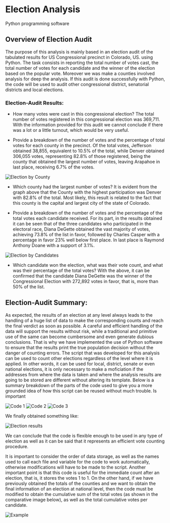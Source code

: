 # Election Analysis
Python programming software

## Overview of Election Audit

The purpose of this analysis is mainly based in an election audit of the tabulated results for US Congressional precinct in Colorado, US. using Python. 
The task consists in reporting the total number of votes cast, the total number of votes for each candidate and the winner of the election based on the popular vote.
Moreover we was make a counties involved analysis for deep the analysis.
If this audit is done successfully with Python, the code will be used to audit other congressional district, senatorial districts and local elections.

### Election-Audit Results:

- How many votes were cast in this congressional election?
The total number of votes registered in this congressional election was 369,711. With the information provided for this audit we cannot conclude if there was a lot or a little turnout, which would be very useful.

- Provide a breakdown of the number of votes and the percentage of total votes for each county in the precinct.
Of the total votes, Jefferson obtained 38,855, equivalent to 10.5% of the total, while Denver obtained 306,055 votes, representing 82.8% of those registered, being the county that obtained the largest number of votes, leaving Arapahoe in last place, receiving 6.7% of the votes.

![Election by County](https://github.com/LAURYMEOW/Election-Analysis/blob/main/Results%20Counties.png)

- Which county had the largest number of votes?
It is evident from the graph above that the County with the highest participation was Denver with 82.8% of the total. 
Most likely, this result is related to the fact that this county is the capital and largest city of the state of Colorado.

- Provide a breakdown of the number of votes and the percentage of the total votes each candidate received.
For its part, in the results obtained it can be seen that of the three candidates who participated in the electoral race, Diana DeGette obtained the vast majority of votes, achieving 73.8% of the list in favor, followed by Charles Casper with a percentage in favor 23% well below first place.
In last place is Raymond Anthony Doane with a support of 3.1%.

![Election by Candidates](https://github.com/LAURYMEOW/Election-Analysis/blob/main/Results%20Candidates.png)

- Which candidate won the election, what was their vote count, and what was their percentage of the total votes?
With the above, it can be confirmed that the candidate Diana DeGette was the winner of the Congressional Election with 272,892 votes in favor, that is, more than 50% of the list.

## Election-Audit Summary:

As expected, the results of an election at any level always leads to the handling of a huge list of data to make the corresponding counts and reach the final verdict as soon as possible. A careful and efficient handling of the data will support the results without risk, while a traditional and primitive use of the same can become cumbersome and even generate dubious conclusions.
That is why we have implemented the use of Python software to ensure that the results print the true population decision without the danger of counting errors. 
The script that was developed for this analysis can be used to count other elections regardless of the level where it is applied. In other words, it can be used for local, district, senate or even national elections, it is only necessary to make a moficiation if the addresses from where the data is taken and where the analysis results are going to be stored are different without altering its template.
Below is a summary breakdown of the parts of the code used to give you a more grounded idea of ​​how this script can be reused without much trouble. Is important 

![Code 1](https://github.com/LAURYMEOW/Election-Analysis/blob/main/Code%201.png)
![Code 2](https://github.com/LAURYMEOW/Election-Analysis/blob/main/Code%202.png)
![Code 3](https://github.com/LAURYMEOW/Election-Analysis/blob/main/Code%203.png)

We finally obtained something like:

![Election results](https://github.com/LAURYMEOW/Election-Analysis/blob/main/Election%20Results.png)

We can conclude that the code is flexible enough to be used in any type of election as well as it can be said that it represents an efficient vote counting procedure.

It is important to consider the order of data storage, as well as the names used to call each file and variable for the code to work automatically, otherwise modifications will have to be made to the script. Another important point is that this code is useful for the immediate count after an election, that is, it stores the votes 1 to 1. On the other hand, if we have previously obtained the totals of the counties and we want to obtain the final information of an election at national level, then the code must be modified to obtain the cumulative sum of the total votes (as shown in the comparative image below), as well as the total cumulative votes per candidate.

![Example](https://github.com/LAURYMEOW/Election-Analysis/blob/main/Example%201.png)

